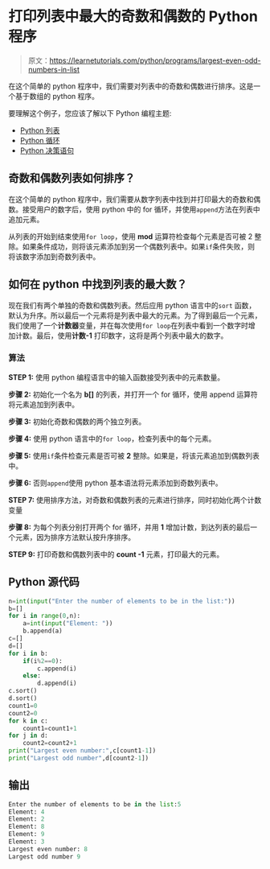 # 打印列表中最大的奇数和偶数的 Python 程序

> 原文：<https://learnetutorials.com/python/programs/largest-even-odd-numbers-in-list>

在这个简单的 python 程序中，我们需要对列表中的奇数和偶数进行排序。这是一个基于数组的 python 程序。

要理解这个例子，您应该了解以下 Python 编程主题:

*   [Python 列表](../../python/python-lists "Python List")
*   [Python 循环](../../python/python-loop-tutorials "Loops in Python")
*   [Python 决策语句](../../python/decision-making-statements "Python decision making statements")

## 奇数和偶数列表如何排序？

在这个简单的 python 程序中，我们需要从数字列表中找到并打印最大的奇数和偶数。接受用户的数字后，使用 python 中的 for 循环，并使用`append`方法在列表中追加元素。

从列表的开始到结束使用`for loop`，使用 **mod** 运算符检查每个元素是否可被 2 整除。如果条件成功，则将该元素添加到另一个偶数列表中。如果`if`条件失败，则将该数字添加到奇数列表中。

## 如何在 python 中找到列表的最大数？

现在我们有两个单独的奇数和偶数列表。然后应用 python 语言中的`sort` 函数，默认为升序。所以最后一个元素将是列表中最大的元素。为了得到最后一个元素，我们使用了一个**计数器**变量，并在每次使用`for loop`在列表中看到一个数字时增加计数。最后，使用**计数-1** 打印数字，这将是两个列表中最大的数字。

### 算法

**STEP 1:** 使用 python 编程语言中的输入函数接受列表中的元素数量。

**步骤 2:** 初始化一个名为 **b[]** 的列表，并打开一个 for 循环，使用 append 运算符将元素追加到列表中。

**步骤 3:** 初始化奇数和偶数的两个独立列表。

**步骤 4:** 使用 python 语言中的`for loop`，检查列表中的每个元素。

**步骤 5:** 使用`if`条件检查元素是否可被 **2** 整除。如果是，将该元素追加到偶数列表中。

**步骤 6:** 否则`append`使用 python 基本语法将元素添加到奇数列表中。

**STEP 7:** 使用排序方法，对奇数和偶数列表的元素进行排序，同时初始化两个计数变量

**步骤 8:** 为每个列表分别打开两个 for 循环，并用 **1** 增加计数，到达列表的最后一个元素，因为排序方法默认按升序排序。

**STEP 9:** 打印奇数和偶数列表中的 **count -1** 元素，打印最大的元素。

## Python 源代码

```py
n=int(input("Enter the number of elements to be in the list:"))
b=[]
for i in range(0,n):
    a=int(input("Element: "))
    b.append(a)
c=[]
d=[]
for i in b:
    if(i%2==0):
        c.append(i)
    else:
        d.append(i)
c.sort()
d.sort()
count1=0
count2=0
for k in c:
    count1=count1+1
for j in d:
    count2=count2+1
print("Largest even number:",c[count1-1])
print("Largest odd number",d[count2-1])

```

## 输出

```py
Enter the number of elements to be in the list:5
Element: 4
Element: 2
Element: 8
Element: 9
Element: 3
Largest even number: 8
Largest odd number 9
```